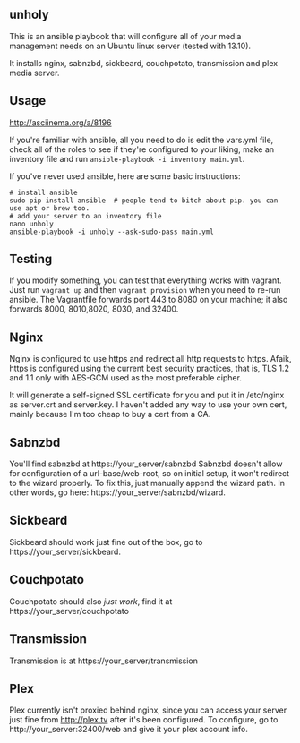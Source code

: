 unholy
------

This is an ansible playbook that will configure all of your media management needs on an Ubuntu linux server (tested with 13.10).

It installs nginx, sabnzbd, sickbeard, couchpotato, transmission and plex media server.

Usage
-----

http://asciinema.org/a/8196

If you're familiar with ansible, all you need to do is edit the vars.yml file,
check all of the roles to see if they're configured to your liking, make an inventory file and run `ansible-playbook -i inventory main.yml`.

If you've never used ansible, here are some basic instructions:

    # install ansible
    sudo pip install ansible  # people tend to bitch about pip. you can use apt or brew too.
    # add your server to an inventory file
    nano unholy
    ansible-playbook -i unholy --ask-sudo-pass main.yml

Testing
-------

If you modify something, you can test that everything works with vagrant.
Just run `vagrant up` and then `vagrant provision` when you need to re-run ansible.
The Vagrantfile forwards port 443 to 8080 on your machine; it also forwards 8000,
8010,8020, 8030, and 32400.

Nginx
-----

Nginx is configured to use https and redirect all http requests to https.
Afaik, https is configured using the current best security practices,
that is, TLS 1.2 and 1.1 only with AES-GCM used as the most preferable cipher.

It will generate a self-signed SSL certificate for you and put it in /etc/nginx as
server.crt and server.key. I haven't added any way to use your own cert, mainly
because I'm too cheap to buy a cert from a CA.

Sabnzbd
-------

You'll find sabnzbd at https://your_server/sabnzbd
Sabnzbd doesn't allow for configuration of a url-base/web-root, so on initial setup,
it won't redirect to the wizard properly. To fix this, just manually append the wizard path. In other words, go here: https://your_server/sabnzbd/wizard.

Sickbeard
---------

Sickbeard should work just fine out of the box, go to https://your_server/sickbeard.

Couchpotato
-----------

Couchpotato should also *just work*, find it at https://your_server/couchpotato

Transmission
------------

Transmission is at https://your_server/transmission

Plex
----

Plex currently isn't proxied behind nginx, since you can access your server just fine from http://plex.tv after it's been configured.
To configure, go to http://your_server:32400/web and give it your plex account info.
